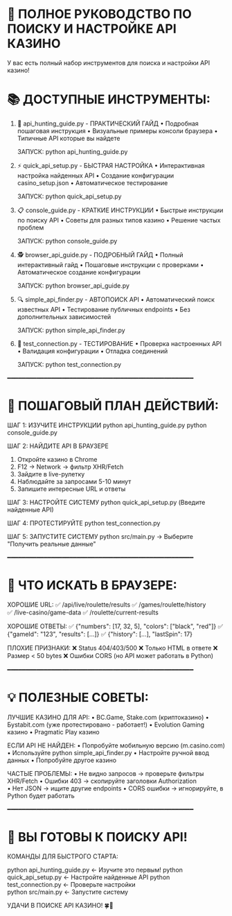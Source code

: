 🎯 ПОЛНОЕ РУКОВОДСТВО ПО ПОИСКУ И НАСТРОЙКЕ API КАЗИНО
========================================================

У вас есть полный набор инструментов для поиска и настройки API казино!

📚 ДОСТУПНЫЕ ИНСТРУМЕНТЫ:
=========================

1. 🎯 api_hunting_guide.py - ПРАКТИЧЕСКИЙ ГАЙД
   • Подробная пошаговая инструкция
   • Визуальные примеры консоли браузера
   • Типичные API которые вы найдете
   
   ЗАПУСК: python api_hunting_guide.py

2. ⚡ quick_api_setup.py - БЫСТРАЯ НАСТРОЙКА
   • Интерактивная настройка найденных API
   • Создание конфигурации casino_setup.json
   • Автоматическое тестирование
   
   ЗАПУСК: python quick_api_setup.py

3. 📋 console_guide.py - КРАТКИЕ ИНСТРУКЦИИ
   • Быстрые инструкции по поиску API
   • Советы для разных типов казино
   • Решение частых проблем
   
   ЗАПУСК: python console_guide.py

4. 🕵️ browser_api_guide.py - ПОДРОБНЫЙ ГАЙД
   • Полный интерактивный гайд
   • Пошаговые инструкции с проверками
   • Автоматическое создание конфигурации
   
   ЗАПУСК: python browser_api_guide.py

5. 🔍 simple_api_finder.py - АВТОПОИСК API
   • Автоматический поиск известных API
   • Тестирование публичных endpoints
   • Без дополнительных зависимостей
   
   ЗАПУСК: python simple_api_finder.py

6. 🧪 test_connection.py - ТЕСТИРОВАНИЕ
   • Проверка настроенных API
   • Валидация конфигурации
   • Отладка соединений
   
   ЗАПУСК: python test_connection.py

━━━━━━━━━━━━━━━━━━━━━━━━━━━━━━━━━━━━━━━━━━━━━━━━━━━

🚀 ПОШАГОВЫЙ ПЛАН ДЕЙСТВИЙ:
==========================

ШАГ 1: ИЗУЧИТЕ ИНСТРУКЦИИ
   python api_hunting_guide.py
   python console_guide.py

ШАГ 2: НАЙДИТЕ API В БРАУЗЕРЕ
   1. Откройте казино в Chrome
   2. F12 → Network → фильтр XHR/Fetch
   3. Зайдите в live-рулетку
   4. Наблюдайте за запросами 5-10 минут
   5. Запишите интересные URL и ответы

ШАГ 3: НАСТРОЙТЕ СИСТЕМУ
   python quick_api_setup.py
   (Введите найденные API)

ШАГ 4: ПРОТЕСТИРУЙТЕ
   python test_connection.py

ШАГ 5: ЗАПУСТИТЕ СИСТЕМУ
   python src/main.py
   → Выберите "Получить реальные данные"

━━━━━━━━━━━━━━━━━━━━━━━━━━━━━━━━━━━━━━━━━━━━━━━━━━━

🎰 ЧТО ИСКАТЬ В БРАУЗЕРЕ:
========================

ХОРОШИЕ URL:
✅ /api/live/roulette/results
✅ /games/roulette/history  
✅ /live-casino/game-data
✅ /roulette/current-results

ХОРОШИЕ ОТВЕТЫ:
✅ {"numbers": [17, 32, 5], "colors": ["black", "red"]}
✅ {"gameId": "123", "results": [...]}
✅ {"history": [...], "lastSpin": 17}

ПЛОХИЕ ПРИЗНАКИ:
❌ Status 404/403/500
❌ Только HTML в ответе
❌ Размер < 50 bytes
❌ Ошибки CORS (но API может работать в Python)

━━━━━━━━━━━━━━━━━━━━━━━━━━━━━━━━━━━━━━━━━━━━━━━━━━━

💡 ПОЛЕЗНЫЕ СОВЕТЫ:
==================

ЛУЧШИЕ КАЗИНО ДЛЯ API:
• BC.Game, Stake.com (криптоказино)
• Буstabit.com (уже протестировано - работает!)
• Evolution Gaming казино
• Pragmatic Play казино

ЕСЛИ API НЕ НАЙДЕН:
• Попробуйте мобильную версию (m.casino.com)
• Используйте python simple_api_finder.py
• Настройте ручной ввод данных
• Попробуйте другое казино

ЧАСТЫЕ ПРОБЛЕМЫ:
• Не видно запросов → проверьте фильтры XHR/Fetch
• Ошибки 403 → скопируйте заголовки Authorization  
• Нет JSON → ищите другие endpoints
• CORS ошибки → игнорируйте, в Python будет работать

━━━━━━━━━━━━━━━━━━━━━━━━━━━━━━━━━━━━━━━━━━━━━━━━━━━

🎉 ВЫ ГОТОВЫ К ПОИСКУ API!
=========================

КОМАНДЫ ДЛЯ БЫСТРОГО СТАРТА:

python api_hunting_guide.py     ← Изучите это первым!
python quick_api_setup.py       ← Настройте найденные API
python test_connection.py       ← Проверьте настройки  
python src/main.py              ← Запустите систему

УДАЧИ В ПОИСКЕ API КАЗИНО! 🍀🎰